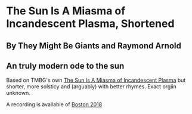 # The Sun Is A Miasma of Incandescent Plasma, Shortened
## By They Might Be Giants and Raymond Arnold
## An truly modern ode to the sun

Based on TMBG's own [The Sun Is A Miasma of Incandescent Plasma](../../The_Sun_Is_A_Miasma/gen) but shorter, more solsticy and (arguably) with better rhymes.  Exact orgiin unknown.

A recording is available of [Boston 2018](https://www.jefftk.com/solstice-2018/11--why-does-the-sun-really-shine.mp3)